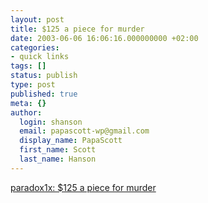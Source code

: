 ```yaml
---
layout: post
title: $125 a piece for murder
date: 2003-06-06 16:06:16.000000000 +02:00
categories:
- quick links
tags: []
status: publish
type: post
published: true
meta: {}
author:
  login: shanson
  email: papascott-wp@gmail.com
  display_name: PapaScott
  first_name: Scott
  last_name: Hanson
---
```

<p><a title="'A horrific story from one of my old neighborhoods'" href="http://www.paradox1x.org/weblog/kmartino/archives/003005.shtml#003005">paradox1x: $125 a piece for murder</a></p>
